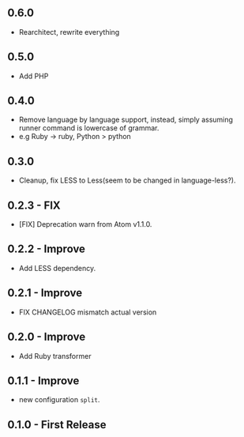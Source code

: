 ## 0.6.0
- Rearchitect, rewrite everything

## 0.5.0
- Add PHP

## 0.4.0
- Remove language by language support, instead, simply assuming runner command is lowercase of grammar.
 - e.g Ruby -> ruby,  Python > python

## 0.3.0
- Cleanup, fix LESS to Less(seem to be changed in language-less?).

## 0.2.3 - FIX
- [FIX] Deprecation warn from Atom v1.1.0.

## 0.2.2 - Improve
- Add LESS dependency.

## 0.2.1 - Improve
- FIX CHANGELOG mismatch actual version

## 0.2.0 - Improve
- Add Ruby transformer

## 0.1.1 - Improve
- new configuration `split`.

## 0.1.0 - First Release
